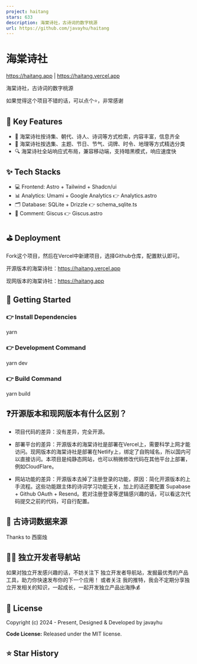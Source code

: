 ```yaml
---
project: haitang
stars: 633
description: 海棠诗社，古诗词的数字桃源
url: https://github.com/javayhu/haitang
---
```


海棠诗社
====

https://haitang.app | https://haitang.vercel.app

海棠诗社，古诗词的数字桃源

如果觉得这个项目不错的话，可以点个⭐，非常感谢

📌 Key Features
---------------

-   🎯 海棠诗社按诗集、朝代、诗人、诗词等方式检索，内容丰富，信息齐全
-   📝 海棠诗社按选集、主题、节日、节气、词牌、时令、地理等方式精选分类
-   🔍 海棠诗社全站响应式布局，兼容移动端，支持暗黑模式，响应速度快

✨ Tech Stacks
-------------

-   💻 Frontend: Astro + Tailwind + Shadcn/ui
-   📊 Analytics: Umami + Google Analytics 👉 Analytics.astro
-   🗂️ Database: SQLite + Drizzle 👉 schema\_sqlite.ts
-   💬 Comment: Giscus 👉 Giscus.astro

⛳ Deployment
------------

Fork这个项目，然后在Vercel中新建项目，选择Github仓库，配置默认即可。

开源版本的海棠诗社：https://haitang.vercel.app

现网版本的海棠诗社：https://haitang.app

🚀 Getting Started
------------------

### 👉 Install Dependencies

yarn

### 👉 Development Command

yarn dev

### 👉 Build Command

yarn build

❓开源版本和现网版本有什么区别？
----------------

-   项目代码的差异：没有差异，完全开源。
    
-   部署平台的差异：开源版本的海棠诗社是部署在Vercel上，需要科学上网才能访问。现网版本的海棠诗社是部署在Netlify上，绑定了自购域名，所以国内可以直接访问。本项目是纯静态网站，也可以稍微修改代码在其他平台上部署，例如CloudFlare。
    
-   网站功能的差异：开源版本去掉了注册登录的功能，原因：简化开源版本的上手流程。这些功能跟主体的诗词学习功能无关，加上的话还要配置 Supabase + Github OAuth + Resend。若对注册登录等逻辑感兴趣的话，可以看这次代码提交之前的代码，可自行配置。
    

📱 古诗词数据来源
----------

Thanks to 西窗烛

👨‍💻 独立开发者导航站
--------------

如果对独立开发感兴趣的话，不妨关注下 独立开发者导航站，发掘最优秀的产品工具，助力你快速发布你的下一个应用！ 或者关注 我的推特，我会不定期分享独立开发相关的知识，一起成长，一起开发独立产品出海挣💰

📝 License
----------

Copyright (c) 2024 - Present, Designed & Developed by javayhu

**Code License:** Released under the MIT license.

⭐ Star History
--------------
